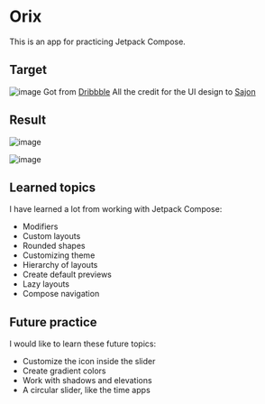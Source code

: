 # Orix
This is an app for practicing Jetpack Compose.

## Target
![image](https://user-images.githubusercontent.com/35740463/128583777-46922724-c273-405f-a8a3-b92f67644e42.png)
Got from [Dribbble](https://dribbble.com/shots/14990978-Smart-Home-App/attachments/6711497?mode=media)
All the credit for the UI design to [Sajon](https://dribbble.com/sajon)

## Result
![image](https://user-images.githubusercontent.com/35740463/128732887-a0e1191b-e17d-4e98-96bc-a97b49b58739.png)




![image](https://user-images.githubusercontent.com/35740463/128732935-5b78c4c1-bce2-4103-a003-9f50b263ac34.png)

## Learned topics
I have learned a lot from working with Jetpack Compose:
- Modifiers
- Custom layouts
- Rounded shapes
- Customizing theme
- Hierarchy of layouts
- Create default previews
- Lazy layouts
- Compose navigation

## Future practice
I would like to learn these future topics:
- Customize the icon inside the slider
- Create gradient colors
- Work with shadows and elevations
- A circular slider, like the time apps

